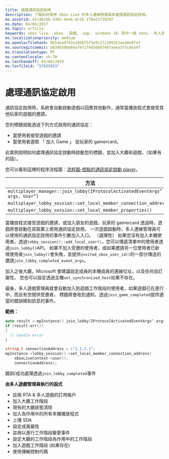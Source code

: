 ```yaml
---
title: 處理通訊協定啟用
description: 了解如何使用 Xbox Live 的多人連線管理員來處理通訊協定啟用。
ms.assetid: e514bcb8-4302-4eeb-8c5b-176e23f3929f
ms.date: 04/04/2017
ms.topic: article
keywords: xbox live、 xbox、 遊戲、 uwp、 windows 10，其中一個 xbox、 多人連線管理員、 通訊協定啟用
ms.localizationpriority: medium
ms.openlocfilehash: 0b5dead742e18bbf5f3e9c271109352ae48e8fef
ms.sourcegitcommit: b034650b684a767274d5d88746faeea373c8e34f
ms.translationtype: MT
ms.contentlocale: zh-TW
ms.lasthandoff: 03/06/2019
ms.locfileid: "57655833"
---
```

# <a name="handle-protocol-activation"></a>處理通訊協定啟用

通訊協定啟用時，系統會自動啟動遊戲以回應其他動作，通常當播放程式會接受其他玩家的遊戲的邀請。

您的標題就能透過下列方式啟用的通訊協定：

* 當使用者接受遊戲的邀請
* 當使用者選取 「 加入 Game 」 從玩家的 gamercard。

此案例說明如何處理通訊協定啟動時啟動您的標題，並加入大廳和遊戲，（如果有的話）。

您可以看到這裡的程序流程圖：[流程圖-控點的通訊協定啟動 player](mpm-flowcharts/mpm-on-protocol-activation.md)。

| 方法 | 觸發事件 |
| -----|----------------|
| `multiplayer_manager::join_lobby(IProtocolActivatedEventArgs^ args, User^)` | `join_lobby_completed_event` |
| `multiplayer_lobby_session::set_local_member_connection_address()` | `local_member_connection_address_write_completed ` |
| `multiplayer_lobby_session::set_local_member_properties()` | `member_property_changed` |

當播放程式接受遊戲的邀請，或加入朋友的遊戲，玩家的 gamercard 透過時，遊戲將會啟動在其裝置上使用通訊協定啟用。 一次遊戲啟動時，多人連線管理員可以使用的通訊協定啟用的事件引數加入入口。 （選擇性） 如果您沒有加入本機使用者，透過`lobby_session()::add_local_user()`，您可以傳遞清單中的使用者透過`join_lobby()`API。 如果不加入受邀的使用者，或如果邀請另一位使用者已新增使用者`join_lobby()`會失敗，並提供`invited_xbox_user_id()`的一部分傳送的邀請`join_lobby_completed_event_args`。

加入之後大廳，Microsoft 會建議設定成員的本機成員的連線位址，以及任何自訂屬性。 您也可以設定透過主機`set_synchronized_host`如果不存在。

最後，多人遊戲管理員就會自動加入到遊戲工作階段的使用者，如果遊戲已在進行中，而且有空間供受邀者。 標題將會收到通知，透過`join_game_completed`提供適當的錯誤碼和訊息的事件。

**範例：**

```cpp
auto result = mpInstance().join_lobby(IProtocolActivatedEventArgs^ args, users);
if (result.err())
{
  // handle error
}

string_t connectionAddress = L"1.1.1.1";
mpInstance->lobby_session()->set_local_member_connection_address(
    xboxLiveContext->user(),
    connectionAddress);
```

錯誤/成功處理透過`join_lobby_completed`事件

**由多人遊戲管理員執行的函式**

* 註冊 RTA & 多人遊戲的訂用帳戶
* 加入大廳工作階段
 * 現有的大廳狀態清除
 * 加入為作用中的所有本機播放程式
 * 上傳 SDA
 * 設定成員屬性
* 註冊以進行工作階段變更事件
* 設定大廳的工作階段為作用中的工作階段
* 加入遊戲工作階段 (如果存在)
 * 使用傳輸控制代碼
